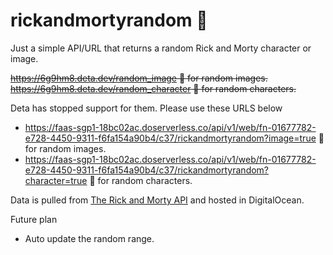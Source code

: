# rickandmortyrandom 🎃

Just a simple API/URL that returns a random Rick and Morty character or image.

~~https://6g9hm8.deta.dev/random_image 🔗 for random images.~~
~~https://6g9hm8.deta.dev/random_character 🔗 for random characters.~~

Deta has stopped support for them. Please use these URLS below

 - https://faas-sgp1-18bc02ac.doserverless.co/api/v1/web/fn-01677782-e728-4450-9311-f6fa154a90b4/c37/rickandmortyrandom?image=true 🔗 for random images.
  - https://faas-sgp1-18bc02ac.doserverless.co/api/v1/web/fn-01677782-e728-4450-9311-f6fa154a90b4/c37/rickandmortyrandom?character=true 🔗 for random characters.

Data is pulled from [The Rick and Morty API](https://rickandmortyapi.com/documentation/#get-all-characters) and hosted in DigitalOcean.

Future plan 
 - Auto update the random range.
